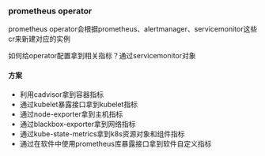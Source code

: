 ### prometheus operator

prometheus operator会根据prometheus、alertmanager、servicemonitor这些cr来新建对应的实例

如何给operator配置拿到相关指标？通过servicemonitor对象

#### 方案

- 利用cadvisor拿到容器指标
- 通过kubelet暴露接口拿到kubelet指标
- 通过node-exporter拿到主机指标
- 通过blackbox-exporter拿到网络指标
- 通过kube-state-metrics拿到k8s资源对象和组件指标
- 通过在软件中使用prometheus库暴露接口拿到软件自定义指标

